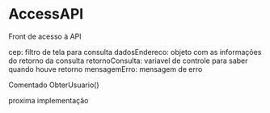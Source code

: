# AccessAPI

Front de acesso à API

cep: filtro de tela para consulta
dadosEndereco: objeto com as informações do retorno da consulta
retornoConsulta: variavel de controle para saber quando houve retorno
mensagemErro: mensagem de erro

Comentado ObterUsuario()

proxima implementação
